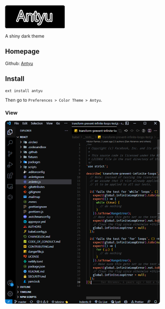 ![Antyu](assets/antyu.png)

A shiny dark theme

## Homepage
Github: [Antyu](https://github.com/jevillC4/antyu)

## Install

```shell
ext install antyu
```

Then go to `Preferences > Color Theme > Antyu`.


<!-- ![Antyu](assets/view.png) -->
### View

![JS](assets/jsi.png)

<!-- ### JSX -->
<!-- ![JSX](assets/jsx.png) -->

<!-- ### Test -->

<!-- ![Test](assets/test.png) -->


